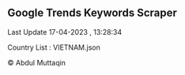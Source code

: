 

## Google Trends Keywords Scraper 
 
Last Update 17-04-2023 , 13:28:34

Country List :
VIETNAM.json



© Abdul Muttaqin 
